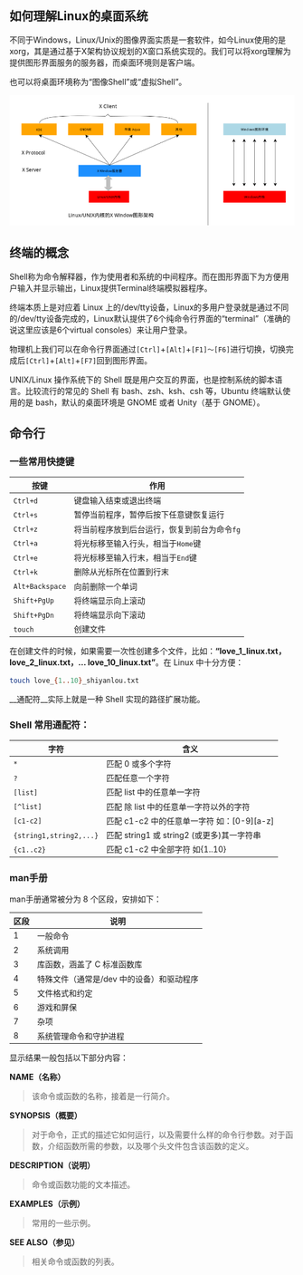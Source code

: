 ## 如何理解Linux的桌面系统

不同于Windows，Linux/Unix的图像界面实质是一套软件，如今Linux使用的是xorg，其是通过基于X架构协议规划的X窗口系统实现的。我们可以将xorg理解为提供图形界面服务的服务器，而桌面环境则是客户端。

也可以将桌面环境称为“图像Shell”或“虚拟Shell”。

![image-20221219232109524](../../../picture/image-20221219232109524.png)



## 终端的概念

Shell称为命令解释器，作为使用者和系统的中间程序。而在图形界面下为方便用户输入并显示输出，Linux提供Terminal终端模拟器程序。

终端本质上是对应着 Linux 上的/dev/tty设备，Linux的多用户登录就是通过不同的/dev/tty设备完成的，Linux默认提供了6个纯命令行界面的“terminal”（准确的说这里应该是6个virtual consoles）来让用户登录。

物理机上我们可以在命令行界面通过`[Ctrl]`+`[Alt]`+`[F1]～[F6]`进行切换，切换完成后`[Ctrl]`+`[Alt]`+`[F7]`回到图形界面。

UNIX/Linux 操作系统下的 Shell 既是用户交互的界面，也是控制系统的脚本语言。比较流行的常见的 Shell 有 bash、zsh、ksh、csh 等，Ubuntu 终端默认使用的是 bash，默认的桌面环境是 GNOME 或者 Unity（基于 GNOME）。

## 命令行

### 一些常用快捷键

| 按键            | 作用                                         |
| --------------- | -------------------------------------------- |
| `Ctrl+d`        | 键盘输入结束或退出终端                       |
| `Ctrl+s`        | 暂停当前程序，暂停后按下任意键恢复运行       |
| `Ctrl+z`        | 将当前程序放到后台运行，恢复到前台为命令`fg` |
| `Ctrl+a`        | 将光标移至输入行头，相当于`Home`键           |
| `Ctrl+e`        | 将光标移至输入行末，相当于`End`键            |
| `Ctrl+k`        | 删除从光标所在位置到行末                     |
| `Alt+Backspace` | 向前删除一个单词                             |
| `Shift+PgUp`    | 将终端显示向上滚动                           |
| `Shift+PgDn`    | 将终端显示向下滚动                           |
| `touch`|创建文件|

在创建文件的时候，如果需要一次性创建多个文件，比如：**“love_1_linux.txt，love_2_linux.txt，... love_10_linux.txt”**。在 Linux 中十分方便：

```bash
touch love_{1..10}_shiyanlou.txt
```

__通配符__实际上就是一种 Shell 实现的路径扩展功能。

### Shell 常用通配符：

| 字符                    | 含义                                       |
| ----------------------- | ------------------------------------------ |
| `*`                     | 匹配 0 或多个字符                          |
| `?`                     | 匹配任意一个字符                           |
| `[list]`                | 匹配 list 中的任意单一字符                 |
| `[^list]`               | 匹配 除 list 中的任意单一字符以外的字符    |
| `[c1-c2]`               | 匹配 c1-c2 中的任意单一字符 如：[0-9][a-z] |
| `{string1,string2,...}` | 匹配 string1 或 string2 (或更多)其一字符串 |
| `{c1..c2}`              | 匹配 c1-c2 中全部字符 如{1..10}            |

### man手册

man手册通常被分为 8 个区段，安排如下：

| 区段 | 说明                                      |
| ---- | ----------------------------------------- |
| 1    | 一般命令                                  |
| 2    | 系统调用                                  |
| 3    | 库函数，涵盖了 C 标准函数库               |
| 4    | 特殊文件（通常是/dev 中的设备）和驱动程序 |
| 5    | 文件格式和约定                            |
| 6    | 游戏和屏保                                |
| 7    | 杂项                                      |
| 8    | 系统管理命令和守护进程                    |

显示结果一般包括以下部分内容：

**NAME（名称）**

> 该命令或函数的名称，接着是一行简介。

**SYNOPSIS（概要）**

> 对于命令，正式的描述它如何运行，以及需要什么样的命令行参数。对于函数，介绍函数所需的参数，以及哪个头文件包含该函数的定义。

**DESCRIPTION（说明）**

> 命令或函数功能的文本描述。

**EXAMPLES（示例）**

> 常用的一些示例。

**SEE ALSO（参见）**

> 相关命令或函数的列表。